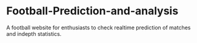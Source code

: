 # Football-Prediction-and-analysis
A football website for enthusiasts to check realtime prediction of matches and indepth statistics.
